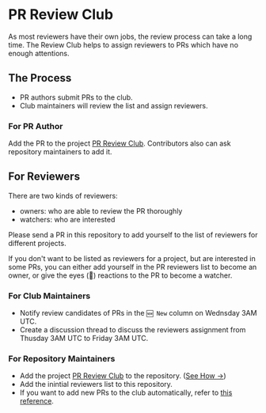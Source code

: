 # PR Review Club

As most reviewers have their own jobs, the review process can take a long time. The Review Club helps to assign reviewers to PRs which have no enough attentions.


## The Process

- PR authors submit PRs to the club.
- Club maintainers will review the list and assign reviewers.

### For PR Author

Add the PR to the project [PR Review Club](https://github.com/orgs/nervosnetwork/projects/28). Contributors also can ask repository maintainers to add it.

## For Reviewers

There are two kinds of reviewers:

- owners: who are able to review the PR thoroughly
- watchers: who are interested

Please send a PR in this repository to add yourself to the list of reviewers for different projects.

If you don't want to be listed as reviewers for a project, but are interested in some PRs, you can either add yourself in the PR reviewers list to become an owner, or give the eyes (:eyes:) reactions to the PR to become a watcher.

### For Club Maintainers

- Notify review candidates of PRs in the `🆕 New` column on Wednsday 3AM UTC.
- Create a discussion thread to discuss the reviewers assignment from Thusday 3AM UTC to Friday 3AM UTC.

### For Repository Maintainers

- Add the project [PR Review Club](https://github.com/orgs/nervosnetwork/projects/28) to the repository. ([See How →](https://docs.github.com/en/issues/planning-and-tracking-with-projects/managing-your-project/adding-your-project-to-a-repository))
- Add the inintial reviewers list to this repository.
- If you want to add new PRs to the club automatically, refer to [this reference](https://docs.github.com/en/issues/planning-and-tracking-with-projects/managing-your-project/adding-your-project-to-a-repository).
